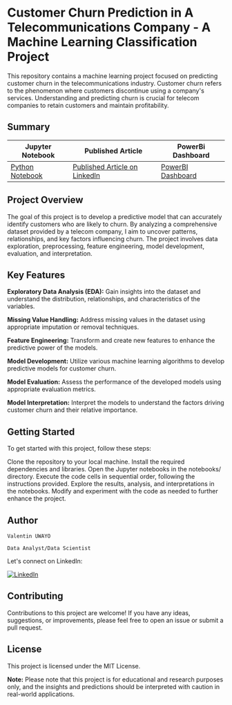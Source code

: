 # Customer Churn Prediction in A Telecommunications Company - A Machine Learning Classification Project
This repository contains a machine learning project focused on predicting customer churn in the telecommunications industry. Customer churn refers to the phenomenon where customers discontinue using a company's services. Understanding and predicting churn is crucial for telecom companies to retain customers and maintain profitability.

## Summary
|     Jupyter Notebook                       | Published Article|    PowerBi Dashboard
| -------------                  | -------------    |    -----------------
|[Python Notebook](Classification_Telco_customer_churn.ipynb) | [Published Article on Linkedln](https://medium.com/@rasmowanyama/exploratory-data-analysis-of-the-funding-in-the-indian-start-up-ecosystem-2018-2021-7065618d9a93)               |[PowerBI Dashboard](https://app.powerbi.com/view?r=eyJrIjoiODM4ODAwOWUtMDFiYi00OTE0LTg0MzQtMzM1OTdiY2I3NDlmIiwidCI6IjQ0ODdiNTJmLWYxMTgtNDgzMC1iNDlkLTNjMjk4Y2I3MTA3NSJ9&embedImagePlaceholder=true)


## Project Overview
The goal of this project is to develop a predictive model that can accurately identify customers who are likely to churn. By analyzing a comprehensive dataset provided by a telecom company, I aim to uncover patterns, relationships, and key factors influencing churn. The project involves data exploration, preprocessing, feature engineering, model development, evaluation, and interpretation.

## Key Features
**Exploratory Data Analysis (EDA):** Gain insights into the dataset and understand the distribution, relationships, and characteristics of the variables.

**Missing Value Handling:** Address missing values in the dataset using appropriate imputation or removal techniques.

**Feature Engineering:** Transform and create new features to enhance the predictive power of the models.

**Model Development:** Utilize various machine learning algorithms to develop predictive models for customer churn.

**Model Evaluation:** Assess the performance of the developed models using appropriate evaluation metrics.

**Model Interpretation:** Interpret the models to understand the factors driving customer churn and their relative importance.


## Getting Started
To get started with this project, follow these steps:

Clone the repository to your local machine.
Install the required dependencies and libraries.
Open the Jupyter notebooks in the notebooks/ directory.
Execute the code cells in sequential order, following the instructions provided.
Explore the results, analysis, and interpretations in the notebooks.
Modify and experiment with the code as needed to further enhance the project.

## Author

`Valentin UWAYO`

`Data Analyst/Data Scientist`

Let's connect on LinkedIn:

[![LinkedIn](https://img.shields.io/badge/LinkedIn-%230077B5?logo=linkedin&logoColor=white)](https://www.linkedin.com/in/uwayo-valentin-a12563168/) 

## Contributing
Contributions to this project are welcome! If you have any ideas, suggestions, or improvements, please feel free to open an issue or submit a pull request.

## License
This project is licensed under the MIT License.

**Note:** Please note that this project is for educational and research purposes only, and the insights and predictions should be interpreted with caution in real-world applications.

